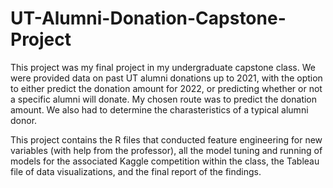# UT-Alumni-Donation-Capstone-Project

This project was my final project in my undergraduate capstone class. We were provided data on past UT alumni donations up to 2021, with the option to either predict the donation amount for 2022, or predicting whether or not a specific alumni will donate. My chosen route was to predict the donation amount. We also had to determine the charasteristics of a typical alumni donor.

This project contains the R files that conducted feature engineering for new variables (with help from the professor), all the model tuning and running of models for the associated Kaggle competition within the class, the Tableau file of data visualizations, and the final report of the findings.
